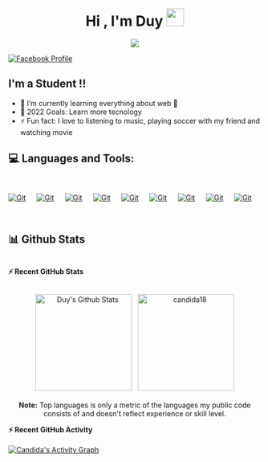 <h1 align="center">Hi , I'm Duy <img src="https://media.giphy.com/media/hvRJCLFzcasrR4ia7z/giphy.gif" width="35"></h1>

<p align="center">
  <a href="https://github.com/DenverCoder1/readme-typing-svg"><img src="https://readme-typing-svg.herokuapp.com?lines=Computer+Science+Student;Front+End+Web+Developer;Always%20learning%20new%20things&center=true&width=500&height=50"></a>
</p>


[![Facebook Profile](https://img.shields.io/badge/Facebook-1877F2?style=for-the-badge&logo=facebook&logoColor=white)](https://twitter.com/intent/follow?original_referer=https%3A%2F%2Fgithub.com%2FcodeSTACKr&screen_name=codeSTACKr)


## I'm a Student !!
- 🌱 I’m currently learning everything about web 🤣
- 🥅 2022 Goals: Learn more tecnology 
- ⚡ Fun fact: I love to listening to music, playing soccer with my friend and watching movie

## 💻 Languages and Tools:
<br/>
<p>
  <a href="#"><img alt="Git" src="https://img.shields.io/badge/HTML5-E34F26?style=for-the-badge&logo=html5&logoColor=white"></a>
  &emsp;
  <a href="#"><img alt="Git" src="https://img.shields.io/badge/CSS3-1572B6?style=for-the-badge&logo=css3&logoColor=white"></a>
  &emsp;
  <a href="#"><img alt="Git" src="https://img.shields.io/badge/Sass-CC6699?style=for-the-badge&logo=sass&logoColor=white"><a>
  &emsp;
  <a href="#"><img alt="Git" src="https://img.shields.io/badge/Bootstrap-563D7C?style=for-the-badge&logo=bootstrap&logoColor=white"><a>    
  &emsp;
  <a href="#"><img alt="Git" src="https://img.shields.io/badge/JavaScript-323330?style=for-the-badge&logo=javascript&logoColor=F7DF1E"></a>
  &emsp;
  <a href="#"><img alt="Git" src="https://img.shields.io/badge/TypeScript-007ACC?style=for-the-badge&logo=typescript&logoColor=white"><a>    
  &emsp;
  <a href="#"><img alt="Git" src="https://img.shields.io/badge/Node.js-43853D?style=for-the-badge&logo=node.js&logoColor=white"></a>
  &emsp;
  <a href="#"><img alt="Git" src="https://img.shields.io/badge/React-20232A?style=for-the-badge&logo=react&logoColor=61DAFB"></a>
  &emsp;
  <a href="#"><img alt="Git" src="https://img.shields.io/badge/MongoDB-4EA94B?style=for-the-badge&logo=mongodb&logoColor=white">
  </a>
</p>
<br/>

## 📊 Github Stats
  <br/>
  <summary><b>⚡ Recent GitHub Stats</b></summary>
  <br/>
  <p align="center">
    <a href="https://github.com/duycarry123"><img alt="Duy's Github Stats" src="https://github-readme-stats.vercel.app/api?username=duycarry123&show_icons=true&count_private=true&theme=algolia" height="192px"/></a>
  &nbsp;
	  <img src="https://github-readme-stats.vercel.app/api/top-langs?username=duycarry123&show_icons=true&locale=en&layout=compact&theme=algolia" alt="candida18" height="192px"/>
  <br/>
<br/>
  <b>Note:</b> Top languages is only a metric of the languages my public code consists of and doesn't reflect experience or skill level.
  </p>



  <summary><b>⚡ Recent GitHub Activity</b></summary>
  <br/>
   <a href="https://github.com/duycarry123"><img alt="Candida's Activity Graph" src="https://activity-graph.herokuapp.com/graph?username=duycarry123&custom_title=Duycarry%20Noronha's%20Contribution%20Graph&theme=react-dark" /></a>
  <br/>



